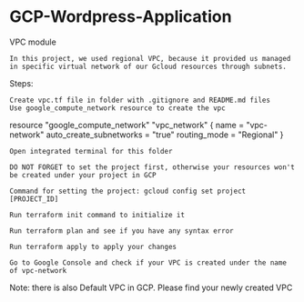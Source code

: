 # GCP-Wordpress-Application

VPC module

    In this project, we used regional VPC, because it provided us managed in specific virtual network of our Gcloud resources through subnets.

Steps:

    Create vpc.tf file in folder with .gitignore and README.md files
    Use google_compute_network resource to create the vpc

resource "google_compute_network" "vpc_network" {
   name = "vpc-network"
   auto_create_subnetworks = "true"
   routing_mode = "Regional"
}

    Open integrated terminal for this folder

    DO NOT FORGET to set the project first, otherwise your resources won't be created under your project in GCP

    Command for setting the project: gcloud config set project [PROJECT_ID]

    Run terraform init command to initialize it

    Run terraform plan and see if you have any syntax error

    Run terraform apply to apply your changes

    Go to Google Console and check if your VPC is created under the name of vpc-network

Note: there is also Default VPC in GCP. Please find your newly created VPC
